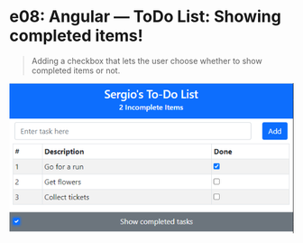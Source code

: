 # e08: Angular &mdash; ToDo List: Showing completed items!
> Adding a checkbox that lets the user choose whether to show completed items or not.

![Step 8: Showing completed items](../images/todo-app-step8-showing-completed-items.png)

